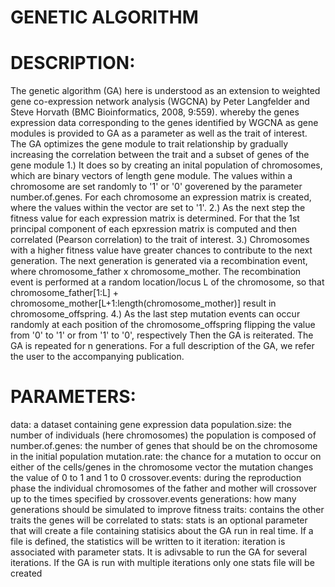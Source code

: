 # GENETIC ALGORITHM
# DESCRIPTION:
The genetic algorithm (GA) here is understood as an extension to weighted gene co-expression
network analysis (WGCNA) by Peter Langfelder and Steve Horvath (BMC Bioinformatics, 2008, 9:559).
whereby the genes expression data corresponding to the genes identified by WGCNA as gene modules
is provided to GA as a parameter as well as the trait of interest.
The GA optimizes the gene module to trait relationship by gradually increasing the correlation
between the trait and a subset of genes of the gene module
1.) It does so by creating an inital population of chromosomes, which are binary vectors of length gene
    module. The values within a chromosome are set randomly to '1' or '0' goverened by the parameter number.of.genes.
    For each chromosome an expression matrix is created, where the values within the vector are set to '1'.
2.) As the next step the fitness value for each expression matrix is determined. For that the 1st principal
    component of each epxression matrix is computed and then correlated (Pearson correlation) to the trait
    of interest. 
3.) Chromosomes with a higher fitness value have greater chances to contribute to the next generation. The next
    generation is generated via a recombination event, where chromosome_father x chromosome_mother. The recombination
    event is performed at a random location/locus L of the chromosome, so that chromosome_father[1:L] + 
   chromosome_mother[L+1:length(chromosome_mother)] result in chromosome_offspring.
4.) As the last step mutation events can occur randomly at each position of the chromosome_offspring flipping 
    the value from '0' to '1' or from '1' to '0', respectively
    Then the GA is reiterated. The GA is repeated for n generations.
   For a full description of the GA, we refer the user to the accompanying publication.


# PARAMETERS:
   data: a dataset containing gene expression data
   population.size: the number of individuals (here chromosomes) the population is composed of
   number.of.genes: the number of genes that should be on the chromosome in the initial population
   mutation.rate: the chance for a mutation to occur on either of the cells/genes in the chromosome vector
   the mutation changes the value of 0 to 1 and 1 to 0
   crossover.events: during the reproduction phase the individual chromosomes of the father and mother
   will crossover up to the times specified by crossover.events
   generations: how many generations should be simulated to improve fitness
   traits: contains the other traits the genes will be correlated to
   stats: stats is an optional parameter that will create a file containing statisics about the GA
   run in real time. If a file is defined, the statistics will be written to it
   iteration: iteration is associated with parameter stats. It is adivsable to run the GA for several
   iterations. If the GA is run with multiple iterations only one stats file will be created

